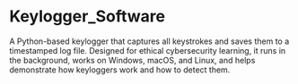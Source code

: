 # Keylogger_Software
A Python-based keylogger that captures all keystrokes and saves them to a timestamped log file. Designed for ethical cybersecurity learning, it runs in the background, works on Windows, macOS, and Linux, and helps demonstrate how keyloggers work and how to detect them.
